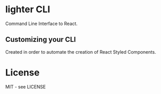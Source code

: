 # lighter CLI

Command Line Interface to React.

## Customizing your CLI

Created in order to automate the creation of React Styled Components.

# License

MIT - see LICENSE

